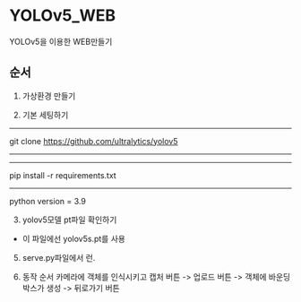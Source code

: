 # YOLOv5_WEB
YOLOv5을 이용한 WEB만들기

## 순서
1. 가상환경 만들기
  
2. 기본 세팅하기
***
git clone https://github.com/ultralytics/yolov5
***
***
pip install -r requirements.txt
***
python version = 3.9

3. yolov5모델 pt파일 확인하기
- 이 파일에선 yolov5s.pt를 사용

5. serve.py파일에서 런.

6. 동작 순서
   카메라에 객체를 인식시키고 캡처 버튼 -> 업로드 버튼 -> 객체에 바운딩 박스가 생성  -> 뒤로가기 버튼


